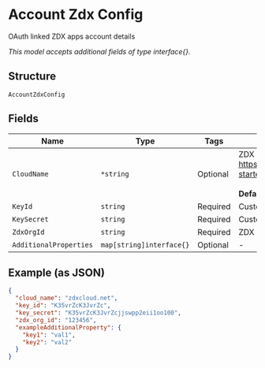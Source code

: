 
# Account Zdx Config

OAuth linked ZDX apps account details

*This model accepts additional fields of type interface{}.*

## Structure

`AccountZdxConfig`

## Fields

| Name | Type | Tags | Description |
|  --- | --- | --- | --- |
| `CloudName` | `*string` | Optional | ZDX cloud name. Refer https://help.zscaler.com/zdx/getting-started-zdx-api for ZDX cloud name<br><br>**Default**: `"zdxcloud.net"` |
| `KeyId` | `string` | Required | Customer account API key ID |
| `KeySecret` | `string` | Required | Customer account API key Secret |
| `ZdxOrgId` | `string` | Required | ZDX organization id |
| `AdditionalProperties` | `map[string]interface{}` | Optional | - |

## Example (as JSON)

```json
{
  "cloud_name": "zdxcloud.net",
  "key_id": "K35vrZcK3JvrZc",
  "key_secret": "K35vrZcK3JvrZcjjswpp2eii1oo100",
  "zdx_org_id": "123456",
  "exampleAdditionalProperty": {
    "key1": "val1",
    "key2": "val2"
  }
}
```

